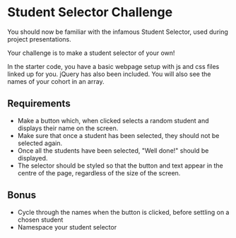 # Student Selector Challenge

You should now be familiar with the infamous Student Selector, used during project presentations.

Your challenge is to make a student selector of your own!

In the starter code, you have a basic webpage setup with js and css files linked up for you. jQuery has also been included. You will also see the names of your cohort in an array.

## Requirements

- Make a button which, when clicked selects a random student and displays their name on the screen.
- Make sure that once a student has been selected, they should not be selected again.
- Once all the students have been selected, "Well done!" should be displayed.
- The selector should be styled so that the button and text appear in the centre of the page, regardless of the size of the screen.

## Bonus

- Cycle through the names when the button is clicked, before settling on a chosen student
- Namespace your student selector